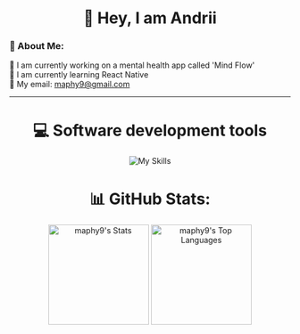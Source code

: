 <h1 align="center">👋 Hey, I am Andrii</h1>

### 💫 About Me:
🔭 I am currently working on a mental health app called 'Mind Flow'<br>🌱 I am currently learning React Native<br>📨 My email: maphy9@gmail.com

---

<h1 align="center">💻 Software development tools</h1>
<p align="center">
  <img src="https://go-skill-icons.vercel.app/api/icons?i=c,cpp,cmake,js,ts,bun,nodejs,react,redux,vue,nuxt,pinia,vuetify,python,django,numpy,pygame,java,spring,dart,flutter,lua,bash,powershell,git,github,gitlab,docker,postgres,sqlite,firebase,supabase,plsql,sqlserver,windows,linux,vscode,androidstudio,figma&perline=13" alt="My Skills" />
</p>


<h1 align="center">📊 GitHub Stats:</h1>
<p align="center">
  <img height="180em" src="https://github-readme-stats.vercel.app/api?username=maphy9&theme=dark&show_icons=true&hide_border=false&count_private=true" alt="maphy9's Stats" />
  <img height="180em" src="https://github-readme-stats.vercel.app/api/top-langs/?username=maphy9&theme=dark&show_icons=true&hide_border=false&layout=compact" alt="maphy9's Top Languages" />
</p>
